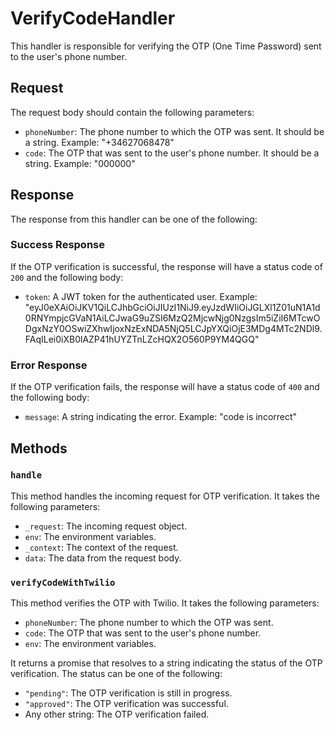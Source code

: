 # VerifyCodeHandler

This handler is responsible for verifying the OTP (One Time Password) sent to the user's phone number.

## Request

The request body should contain the following parameters:

- `phoneNumber`: The phone number to which the OTP was sent. It should be a string. Example: "+34627068478"
- `code`: The OTP that was sent to the user's phone number. It should be a string. Example: "000000"

## Response

The response from this handler can be one of the following:

### Success Response

If the OTP verification is successful, the response will have a status code of `200` and the following body:

- `token`: A JWT token for the authenticated user. Example: "eyJ0eXAiOiJKV1QiLCJhbGciOiJIUzI1NiJ9.eyJzdWIiOiJGLXl1Z01uN1A1d0RNYmpjcGVaN1AiLCJwaG9uZSI6MzQ2MjcwNjg0NzgsIm5iZiI6MTcwODgxNzY0OSwiZXhwIjoxNzExNDA5NjQ5LCJpYXQiOjE3MDg4MTc2NDl9.FAqILei0iXB0lAZP41hUYZTnLZcHQX2O560P9YM4QGQ"

### Error Response

If the OTP verification fails, the response will have a status code of `400` and the following body:

- `message`: A string indicating the error. Example: "code is incorrect"

## Methods

### `handle`

This method handles the incoming request for OTP verification. It takes the following parameters:

- `_request`: The incoming request object.
- `env`: The environment variables.
- `_context`: The context of the request.
- `data`: The data from the request body.

### `verifyCodeWithTwilio`

This method verifies the OTP with Twilio. It takes the following parameters:

- `phoneNumber`: The phone number to which the OTP was sent.
- `code`: The OTP that was sent to the user's phone number.
- `env`: The environment variables.

It returns a promise that resolves to a string indicating the status of the OTP verification. The status can be one of the following:

- `"pending"`: The OTP verification is still in progress.
- `"approved"`: The OTP verification was successful.
- Any other string: The OTP verification failed.
